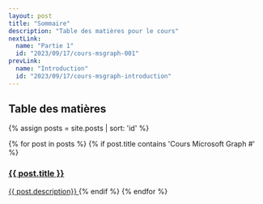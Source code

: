 ```yaml
---
layout: post
title: "Sommaire"
description: "Table des matières pour le cours"
nextLink:
  name: "Partie 1"
  id: "2023/09/17/cours-msgraph-001"
prevLink:
  name: "Introduction"
  id: "2023/09/17/cours-msgraph-introduction"
---
```


## Table des matières

{% assign posts = site.posts | sort: 'id' %}
<div class="summary">
  {% for post in posts %}
    {% if post.title contains 'Cours Microsoft Graph #' %}
      <a href="{{ post.id }}">
          <h3>{{ post.title }}</h3>
          <span>{{ post.description}}</span>
      </a>
    {% endif %}
  {% endfor %}
</div>
